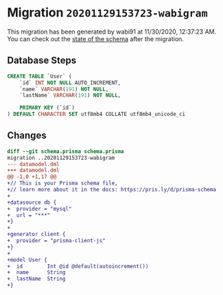 # Migration `20201129153723-wabigram`

This migration has been generated by wabi91 at 11/30/2020, 12:37:23 AM.
You can check out the [state of the schema](./schema.prisma) after the migration.

## Database Steps

```sql
CREATE TABLE `User` (
    `id` INT NOT NULL AUTO_INCREMENT,
    `name` VARCHAR(191) NOT NULL,
    `lastName` VARCHAR(191) NOT NULL,

    PRIMARY KEY (`id`)
) DEFAULT CHARACTER SET utf8mb4 COLLATE utf8mb4_unicode_ci
```

## Changes

```diff
diff --git schema.prisma schema.prisma
migration ..20201129153723-wabigram
--- datamodel.dml
+++ datamodel.dml
@@ -1,0 +1,17 @@
+// This is your Prisma schema file,
+// learn more about it in the docs: https://pris.ly/d/prisma-schema
+
+datasource db {
+  provider = "mysql"
+  url = "***"
+}
+
+generator client {
+  provider = "prisma-client-js"
+}
+
+model User {
+  id        Int @id @default(autoincrement())
+  name      String
+  lastName  String
+}
```


